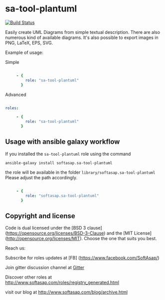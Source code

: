 sa-tool-plantuml
================

[![Build Status](https://travis-ci.org/softasap/sa-tool-plantuml.svg?branch=master)](https://travis-ci.org/softasap/sa-tool-plantuml)

Easily create UML Diagrams from simple textual description. There are also numerous kind of available diagrams. It's also possible to export images in PNG, LaTeX, EPS, SVG.

Example of usage:

Simple

```YAML

     - {
         role: "sa-tool-plantuml"
       }


```

Advanced

```YAML

roles:

     - {
         role: "sa-tool-plantuml"
       }


```



Usage with ansible galaxy workflow
----------------------------------

If you installed the `sa-tool-plantuml` role using the command


`
   ansible-galaxy install softasap.sa-tool-plantuml
`

the role will be available in the folder `library/softasap.sa-tool-plantuml`
Please adjust the path accordingly.

```YAML

     - {
         role: "softasap.sa-tool-plantuml"
       }

```




Copyright and license
---------------------

Code is dual licensed under the [BSD 3 clause] (https://opensource.org/licenses/BSD-3-Clause) and the [MIT License] (http://opensource.org/licenses/MIT). Choose the one that suits you best.

Reach us:

Subscribe for roles updates at [FB] (https://www.facebook.com/SoftAsap/)

Join gitter discussion channel at [Gitter](https://gitter.im/softasap)

Discover other roles at  http://www.softasap.com/roles/registry_generated.html

visit our blog at http://www.softasap.com/blog/archive.html 
